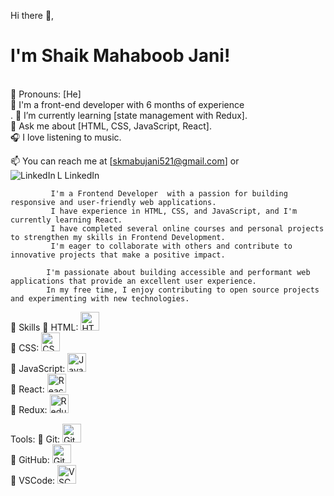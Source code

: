 

Hi there 👋,<h1> I'm Shaik Mahaboob Jani!</h1><br/>
🌟 Pronouns: [He]<br/>
🎨 I'm a front-end developer with 6 months of experience<br/>.
🌱 I’m currently learning [state management with Redux].<br/>
💬 Ask me about [HTML, CSS, JavaScript, React].<br/>
🎧 I love listening to  music.<br/>

📫 You can reach me at [skmabujani521@gmail.com] or <br/>
            L <a href="https://www.linkedin.com/in/mahaboobjani/"><img align="left" alt="LinkedIn" src="https://img.shields.io/badge/linkedin-%230077B5.svg?                          style=for-the-badge&logo=linkedin&logoColor=white"/></a> LinkedIn 
            
             I'm a Frontend Developer  with a passion for building responsive and user-friendly web applications. 
             I have experience in HTML, CSS, and JavaScript, and I'm currently learning React.
             I have completed several online courses and personal projects to strengthen my skills in Frontend Development.
             I'm eager to collaborate with others and contribute to innovative projects that make a positive impact.
            
            I'm passionate about building accessible and performant web applications that provide an excellent user experience.
            In my free time, I enjoy contributing to open source projects and experimenting with new technologies.


🚀 Skills
🚀 HTML: <img src="https://cdn.jsdelivr.net/gh/devicons/devicon/icons/html5/html5-original.svg" alt="HTML5 Logo" width="30" height="30"/><br/>
🚀 CSS: <img src="https://cdn.jsdelivr.net/gh/devicons/devicon/icons/css3/css3-original.svg" alt="CSS3 Logo" width="30" height="30"/><br/>
🚀 JavaScript: <img src="https://cdn.jsdelivr.net/gh/devicons/devicon/icons/javascript/javascript-original.svg" alt="JavaScript Logo" width="30" height="30"/><br/>
🚀 React: <img src="https://cdn.jsdelivr.net/gh/devicons/devicon/icons/react/react-original.svg" alt="React Logo" width="30" height="30"/><br/>
🚀 Redux: <img src="https://cdn.jsdelivr.net/gh/devicons/devicon/icons/redux/redux-original.svg" alt="Redux Logo" width="30" height="30"/><br/>

Tools:
🚀 Git: <img src="https://cdn.jsdelivr.net/gh/devicons/devicon/icons/git/git-original.svg" alt="Git Logo" width="30" height="30"/><br/>
🚀 GitHub: <img src="https://cdn.jsdelivr.net/gh/devicons/devicon/icons/github/github-original.svg" alt="GitHub Logo" width="30" height="30"/><br/>
🚀 VSCode: <img src="https://cdn.jsdelivr.net/gh/devicons/devicon/icons/vscode/vscode-original.svg" alt="VSCode Logo" width="30" height="30"/>











